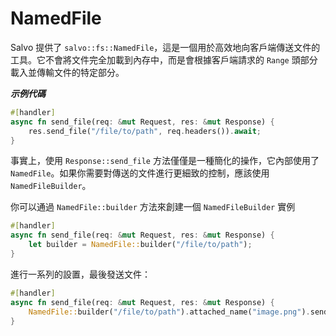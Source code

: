 # NamedFile

Salvo 提供了 `salvo::fs::NamedFile`，這是一個用於高效地向客戶端傳送文件的工具。它不會將文件完全加載到內存中，而是會根據客戶端請求的 `Range` 頭部分載入並傳輸文件的特定部分。

_**示例代碼**_ 

```rust
#[handler]
async fn send_file(req: &mut Request, res: &mut Response) {
    res.send_file("/file/to/path", req.headers()).await;
}
```

事實上，使用 `Response::send_file` 方法僅僅是一種簡化的操作，它內部使用了 `NamedFile`。如果你需要對傳送的文件進行更細致的控制，應該使用 `NamedFileBuilder`。

你可以通過 `NamedFile::builder` 方法來創建一個 `NamedFileBuilder` 實例

```rust
#[handler]
async fn send_file(req: &mut Request, res: &mut Response) {
    let builder = NamedFile::builder("/file/to/path");
}
```

進行一系列的設置，最後發送文件：

```rust
#[handler]
async fn send_file(req: &mut Request, res: &mut Response) {
    NamedFile::builder("/file/to/path").attached_name("image.png").send(req.headers(), res).await;
}
```
